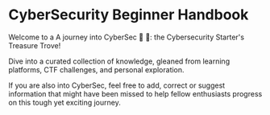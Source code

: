 # CyberSecurity Beginner Handbook

Welcome to a A journey into CyberSec 🚗 🧳: the Cybersecurity Starter's Treasure Trove!

Dive into a curated collection of knowledge, gleaned from learning platforms, CTF challenges, and personal exploration.

If you are also into CyberSec, feel free to add, correct or suggest information that might have been missed to help fellow enthusiasts progress on this tough yet exciting journey.


